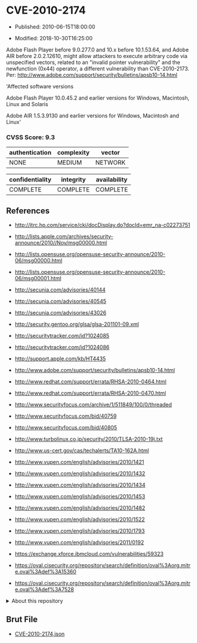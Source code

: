 # CVE-2010-2174

- Published: 2010-06-15T18:00:00

- Modified: 2018-10-30T16:25:00

Adobe Flash Player before 9.0.277.0 and 10.x before 10.1.53.64, and Adobe AIR before 2.0.2.12610, might allow attackers to execute arbitrary code via unspecified vectors, related to an "invalid pointer vulnerability" and the newfunction (0x44) operator, a different vulnerability than CVE-2010-2173. Per: http://www.adobe.com/support/security/bulletins/apsb10-14.html

'Affected software versions

Adobe Flash Player 10.0.45.2 and earlier versions for Windows, Macintosh, Linux and Solaris

Adobe AIR 1.5.3.9130 and earlier versions for Windows, Macintosh and Linux'

### CVSS Score: **9.3**

| authentication | complexity | vector |
| --- | --- | --- |
| NONE | MEDIUM | NETWORK |

| confidentiality | integrity | availability |
| --- | --- | --- |
| COMPLETE | COMPLETE | COMPLETE |

## References

* http://itrc.hp.com/service/cki/docDisplay.do?docId=emr_na-c02273751

* http://lists.apple.com/archives/security-announce/2010//Nov/msg00000.html

* http://lists.opensuse.org/opensuse-security-announce/2010-06/msg00000.html

* http://lists.opensuse.org/opensuse-security-announce/2010-06/msg00001.html

* http://secunia.com/advisories/40144

* http://secunia.com/advisories/40545

* http://secunia.com/advisories/43026

* http://security.gentoo.org/glsa/glsa-201101-09.xml

* http://securitytracker.com/id?1024085

* http://securitytracker.com/id?1024086

* http://support.apple.com/kb/HT4435

* http://www.adobe.com/support/security/bulletins/apsb10-14.html

* http://www.redhat.com/support/errata/RHSA-2010-0464.html

* http://www.redhat.com/support/errata/RHSA-2010-0470.html

* http://www.securityfocus.com/archive/1/511849/100/0/threaded

* http://www.securityfocus.com/bid/40759

* http://www.securityfocus.com/bid/40805

* http://www.turbolinux.co.jp/security/2010/TLSA-2010-19j.txt

* http://www.us-cert.gov/cas/techalerts/TA10-162A.html

* http://www.vupen.com/english/advisories/2010/1421

* http://www.vupen.com/english/advisories/2010/1432

* http://www.vupen.com/english/advisories/2010/1434

* http://www.vupen.com/english/advisories/2010/1453

* http://www.vupen.com/english/advisories/2010/1482

* http://www.vupen.com/english/advisories/2010/1522

* http://www.vupen.com/english/advisories/2010/1793

* http://www.vupen.com/english/advisories/2011/0192

* https://exchange.xforce.ibmcloud.com/vulnerabilities/59323

* https://oval.cisecurity.org/repository/search/definition/oval%3Aorg.mitre.oval%3Adef%3A15360

* https://oval.cisecurity.org/repository/search/definition/oval%3Aorg.mitre.oval%3Adef%3A7528

<details>
<summary>About this repository</summary> 

  This repository is part of the project [Live Hack CVE](https://github.com/Live-Hack-CVE). Main website can be found [www.live-hack.org](https://www.live-hack.org) 
  
  Made by [Sn0wAlice](https://github.com/Sn0wAlice) for the people that care about security and need to have a feed of the latest CVEs. Hope you enjoy it, don't forget to star the repo and follow me on [Twitter](https://twitter.com/Sn0wAlice) and [Github](https://github.com/Sn0wAlice). And that is my [personnal website](https://www.alice-snow.me/)

  - [Home Page](https://github.com/Live-Hack-CVE)
  - [Framework](https://github.com/Live-Hack-CVE/cve-framework)
  - [CVE database](https://github.com/Live-Hack-CVE/full_database)
  - [Changelog](https://github.com/Live-Hack-CVE/Changelog)
</details>

## Brut File

* [CVE-2010-2174.json](https://raw.githubusercontent.com/Live-Hack-CVE/full_database/main/cves/2010/CVE-2010-2174.json)

